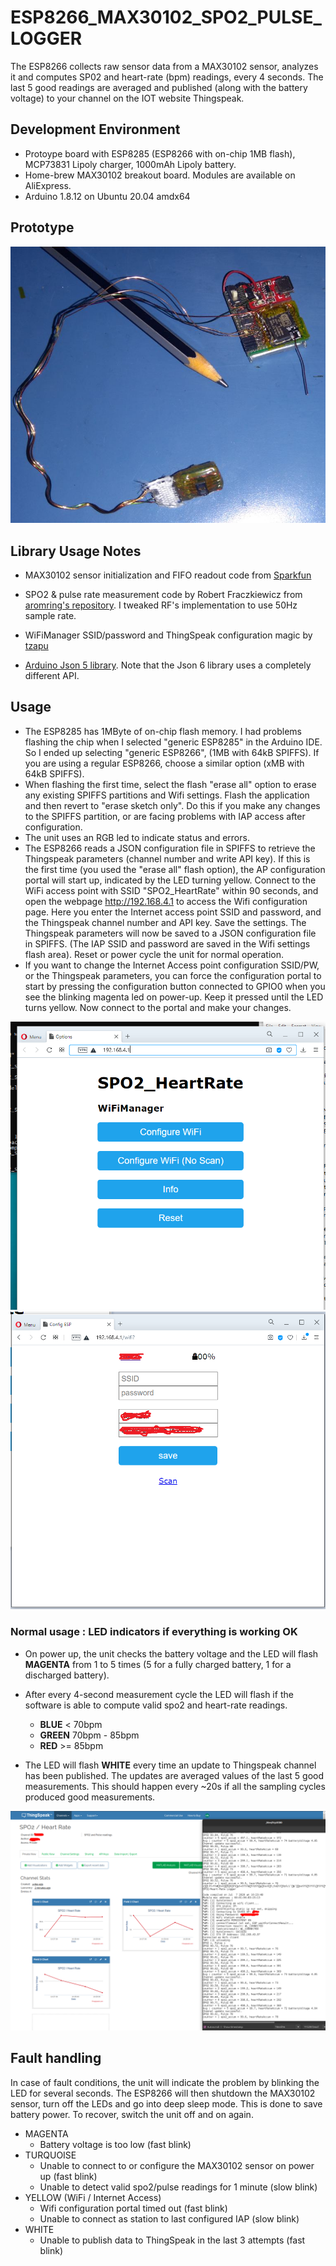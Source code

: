 # ESP8266_MAX30102_SPO2_PULSE_LOGGER

The ESP8266 collects raw sensor data from a MAX30102 
sensor, analyzes it and computes SP02 and heart-rate (bpm) readings, every 4 seconds. 
The last 5 good readings are averaged and published (along with the battery voltage) to your 
channel on the IOT website Thingspeak.

## Development Environment

* Protoype board with ESP8285 (ESP8266 with on-chip 1MB flash), MCP73831 Lipoly charger, 1000mAh Lipoly battery.
* Home-brew MAX30102 breakout board. Modules are available on AliExpress.
* Arduino 1.8.12 on Ubuntu 20.04 amdx64

## Prototype

<img src="prototype_hardware.jpg" />

## Library Usage Notes

* MAX30102 sensor initialization and FIFO readout code from 
[Sparkfun](https://github.com/sparkfun/SparkFun_MAX3010x_Sensor_Library)

* SPO2 & pulse rate measurement code by Robert Fraczkiewicz from 
[aromring's repository](https://github.com/aromring/MAX30102_by_RF). I tweaked RF's implementation to use 50Hz sample rate. 

* WiFiManager SSID/password and ThingSpeak configuration magic by [tzapu](https://github.com/tzapu/WiFiManager)

* [Arduino Json 5 library](https://github.com/bblanchon/ArduinoJson/tree/5.x). Note that
the Json 6 library uses a completely different API.

## Usage

* The ESP8285 has 1MByte of on-chip flash memory. I had problems flashing the chip when
I selected "generic ESP8285" in the Arduino IDE. So I ended up selecting "generic ESP8266", 
(1MB with 64kB SPIFFS). If you are
using a regular ESP8266, choose a similar option (xMB with 64kB SPIFFS).
* When flashing the first time, select the flash "erase all" option to erase any existing
SPIFFS partitions and Wifi settings. Flash the application and then revert to "erase sketch only".
Do this if you make any changes to the SPIFFS partition, or are facing problems with IAP access after
configuration.
* The unit uses an RGB led to indicate status and errors.
* The ESP8266 reads a JSON configuration file in SPIFFS to retrieve the Thingspeak
parameters (channel number and write API key). If this is the first time (you used the
"erase all" flash option),
the AP configuration portal will start up, indicated by the LED turning yellow.
Connect to the WiFi access point with SSID "SPO2_HeartRate" within 90 seconds,
and open the webpage http://192.168.4.1 to access the Wifi configuration page. Here you enter the 
Internet access point SSID and password, and the Thingspeak channel number and API key.
Save the settings. The Thingspeak parameters will now be saved to a JSON configuration file
in SPIFFS. (The IAP SSID and password are saved in the Wifi settings flash area).
Reset or power cycle the unit for normal operation. 
* If you want to change the Internet Access point configuration SSID/PW, or the Thingspeak
parameters, you can force the configuration portal to start by pressing the configuration button
connected to GPIO0 when you see the blinking magenta led on power-up. Keep it pressed until the LED
turns yellow. Now connect to the portal and make your changes.

<img src="ConfigPortal1.png" />

<img src="ConfigPortal2.png" />

### Normal usage : LED indicators if everything is working OK

* On power up, the unit checks the battery voltage and the LED will flash **MAGENTA** from 1 to 5 times (5 for
a fully charged battery, 1 for a discharged battery).

* After every 4-second measurement cycle the LED will flash 
if the software is able to compute valid spo2 and heart-rate readings.
	* **BLUE**  < 70bpm
	* **GREEN** 70bpm - 85bpm
	* **RED** >= 85bpm 
* The LED will flash **WHITE** every time an update to Thingspeak channel has been published. 
The updates are averaged values of the last 5 good measurements. This should happen every ~20s 
if all the sampling cycles produced good measurements. 

<img src="screenshot.png"/>

## Fault handling

In case of fault conditions, the unit will indicate the problem by blinking the LED for several seconds.
The ESP8266 will then shutdown the MAX30102 sensor, turn off the LEDs and go into deep sleep mode.
This is done to save battery power. To recover, switch the unit off and on again.

* MAGENTA
	* Battery voltage is too low (fast blink)
* TURQUOISE 
	* Unable to connect to or configure the MAX30102 sensor on power up (fast blink)
	* Unable to detect valid spo2/pulse readings for 1 minute (slow blink)
* YELLOW  (WiFi / Internet Access)
	* Wifi configuration portal timed out (fast blink)
	* Unable to connect as station to last configured IAP (slow blink)
* WHITE
	* Unable to publish data to ThingSpeak in the last 3 attempts (fast blink)




